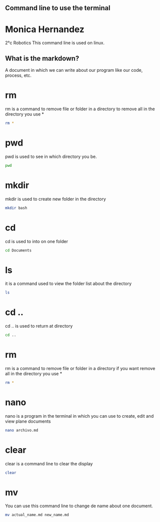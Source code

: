 
## Command line to use the terminal
# Monica Hernandez
2°c Robotics
This command line is used on linux.

## What is the markdown?
A document in which we can write about our program like our code, process, etc.
# rm
rm is a command to remove file or folder in a directory
to remove all in the directory you use *

````sh
rm *
````
# pwd
pwd is used to see in which directory you be.

````sh
pwd
````
# mkdir 
mkdir is used to create new folder in the directory

```sh
mkdir bash
```

# cd
cd is used to into on one folder
```sh
cd Documents
```

# ls
it is a command used to view the folder list about the directory

```sh
ls
```
# cd ..
cd .. is used to return at directory 

```sh
cd ..
```
# rm
rm is a command to remove file or folder in a directory
if you want remove all in the directory you use *

````sh
rm *
````
# nano
nano is a program in the terminal in which you can use to create, edit and view plane documents

```sh
nano archivo.md
```
# clear
clear is a command line to clear the display

```sh
clear
```
# mv
You can use this command line to change de name about one document.

```sh
mv actual_name.md new_name.md
```
